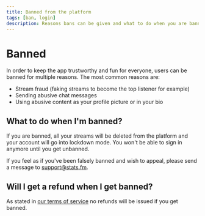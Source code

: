 ```yaml
---
title: Banned from the platform
tags: [ban, login]
description: Reasons bans can be given and what to do when you are banned from the platform
---
```


# Banned

In order to keep the app trustworthy and fun for everyone, users can be banned for multiple reasons. The most common reasons are:
* Stream fraud (faking streams to become the top listener for example)
* Sending abusive chat messages
* Using abusive content as your profile picture or in your bio

## What to do when I'm banned?
If you are banned, all your streams will be deleted from the platform and your account will go into lockdown mode. You won't be able to sign in anymore until you get unbanned.

If you feel as if you've been falsely banned and wish to appeal, please send a message to [support@stats.fm](mailto:support@stats.fm).

## Will I get a refund when I get banned?
As stated in [our terms of service](https://stats.fm/terms) no refunds will be issued if you get banned.
